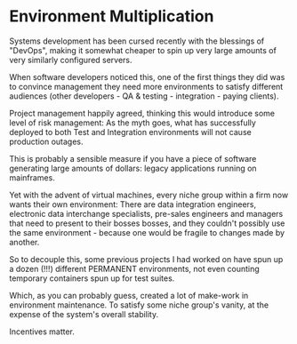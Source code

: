 Environment Multiplication
==========================

Systems development has been cursed recently with the blessings of "DevOps",
making it somewhat cheaper to spin up very large amounts of very similarly
configured servers.

When software developers noticed this, one of the first things they did was to
convince management they need more environments to satisfy different audiences
(other developers - QA & testing - integration - paying clients).

Project management happily agreed, thinking this would introduce some level of
risk management: As the myth goes, what has successfully deployed to both Test
and Integration environments will not cause production outages.

This is probably a sensible measure if you have a piece of software generating
large amounts of dollars: legacy applications running on mainframes.

Yet with the advent of virtual machines, every niche group within a firm now
wants their own environment: There are data integration engineers, electronic
data interchange specialists, pre-sales engineers and managers that need to
present to their bosses bosses, and they couldn't possibly use the same
environment - because one would be fragile to changes made by another.

So to decouple this, some previous projects I had worked on have spun up a
dozen (!!!) different PERMANENT environments, not even counting temporary
containers spun up for test suites.

Which, as you can probably guess, created a lot of make-work in environment
maintenance. To satisfy some niche group's vanity, at the expense of the
system's overall stability.

Incentives matter.
